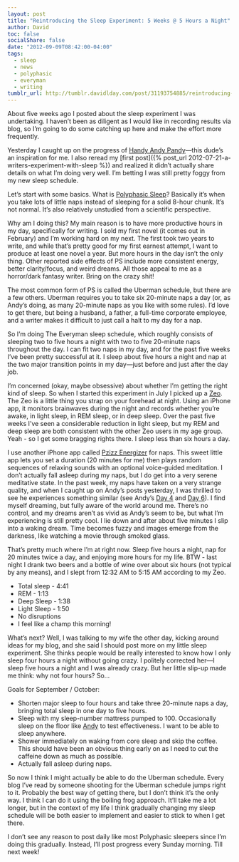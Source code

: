 ```yaml
---
layout: post
title: "Reintroducing the Sleep Experiment: 5 Weeks @ 5 Hours a Night"
author: David
toc: false
socialShare: false
date: "2012-09-09T08:42:00-04:00"
tags:
  - sleep
  - news
  - polyphasic
  - everyman
  - writing
tumblr_url: http://tumblr.davidlday.com/post/31193754885/reintroducing-the-sleep-experiment-5-weeks-5
---
```


About five weeks ago I posted about the sleep experiment I was undertaking. I
haven’t been as diligent as I would like in recording results via blog, so I’m
going to do some catching up here and make the effort more frequently.

Yesterday I caught up on the progress of
[Handy Andy Pandy](http://handyandypandy.com/polyphasic-sleep/)—this dude’s an
inspiration for me. I also reread my [first
post]({% post_url 2012-07-21-a-writers-experiment-with-sleep %}) and realized it
didn’t actually share details on what I’m doing very well. I’m betting I was
still pretty foggy from my new sleep schedule.

Let’s start with some basics. What is
[Polyphasic Sleep](http://en.wikipedia.org/wiki/Polyphasic_sleep)? Basically
it’s when you take lots of little naps instead of sleeping for a solid 8-hour
chunk. It’s not normal. It’s also relatively unstudied from a scientific
perspective.

Why am I doing this? My main reason is to have more productive hours in my day,
specifically for writing. I sold my first novel (it comes out in February) and
I’m working hard on my next. The first took two years to write, and while that’s
pretty good for my first earnest attempt, I want to produce at least one novel a
year. But more hours in the day isn’t the only thing. Other reported side
effects of PS include more consistent energy, better clarity/focus, and weird
dreams. All those appeal to me as a horror/dark fantasy writer. Bring on the
crazy shit!

The most common form of PS is called the Uberman schedule, but there are a few
others. Uberman requires you to take six 20-minute naps a day (or, as Andy’s
doing, as many 20-minute naps as you like with some rules). I’d love to get
there, but being a husband, a father, a full-time corporate employee, and a
writer makes it difficult to just call a halt to my day for a nap.

So I’m doing The Everyman sleep schedule, which roughly consists of sleeping two
to five hours a night with two to five 20-minute naps throughout the day. I can
fit two naps in my day, and for the past five weeks I’ve been pretty successful
at it. I sleep about five hours a night and nap at the two major transition
points in my day—just before and just after the day job.

I’m concerned (okay, maybe obsessive) about whether I’m getting the right kind
of sleep. So when I started this experiment in July I picked up a
[Zeo](http://www.myzeo.com/sleep/). The Zeo is a little thing you strap on your
forehead at night. Using an iPhone app, it monitors brainwaves during the night
and records whether you’re awake, in light sleep, in REM sleep, or in deep
sleep. Over the past five weeks I’ve seen a considerable reduction in light
sleep, but my REM and deep sleep are both consistent with the other Zeo users in
my age group. Yeah - so I get some bragging rights there. I sleep less than six
hours a day.

I use another iPhone app called
[Pzizz Energizer](http://itunes.apple.com/us/app/pzizz-energizer/id326427471?mt=8)
for naps. This sweet little app lets you set a duration (20 minutes for me) then
plays random sequences of relaxing sounds with an optional voice-guided
meditation. I don’t actually fall asleep during my naps, but I do get into a
very serene meditative state. In the past week, my naps have taken on a very
strange quality, and when I caught up on Andy’s posts yesterday, I was thrilled
to see he experiences something similar (see Andy’s
[Day 4](http://handyandypandy.com/polyphasic-sleep-day4) and
[Day 6](http://handyandypandy.com/polyphasic-sleep-day6)). I find myself
dreaming, but fully aware of the world around me. There’s no control, and my
dreams aren’t as vivid as Andy’s seem to be, but what I’m experiencing is still
pretty cool. I lie down and after about five minutes I slip into a waking dream.
Time becomes fuzzy and images emerge from the darkness, like watching a movie
through smoked glass.

That’s pretty much where I’m at right now. Sleep five hours a night, nap for 20
minutes twice a day, and enjoying more hours for my life. BTW - last night I
drank two beers and a bottle of wine over about six hours (not typical by any
means), and I slept from 12:32 AM to 5:15 AM according to my Zeo.

- Total sleep - 4:41
- REM - 1:13
- Deep Sleep - 1:38
- Light Sleep - 1:50
- No disruptions
- I feel like a champ this morning!

What’s next? Well, I was talking to my wife the other day, kicking around ideas
for my blog, and she said I should post more on my little sleep experiment. She
thinks people would be really interested to know how I only sleep four hours a
night without going crazy. I politely corrected her—I sleep five hours a night
and I was already crazy. But her little slip-up made me think: why not four
hours? So…

Goals for September / October:

- Shorten major sleep to four hours and take three 20-minute naps a day,
  bringing total sleep in one day to five hours.
- Sleep with my sleep-number mattress pumped to 100. Occasionally sleep on the
  floor like [Andy](http://handyandypandy.com/polyphasic-sleep-day12/) to test
  effectiveness. I want to be able to sleep anywhere.
- Shower immediately on waking from core sleep and skip the coffee. This should
  have been an obvious thing early on as I need to cut the caffeine down as much
  as possible.
- Actually fall asleep during naps.

So now I think I might actually be able to do the Uberman schedule. Every blog
I’ve read by someone shooting for the Uberman schedule jumps right to it.
Probably the best way of getting there, but I don’t think it’s the only way. I
think I can do it using the boiling frog approach. It’ll take me a lot longer,
but in the context of my life I think gradually changing my sleep schedule will
be both easier to implement and easier to stick to when I get there.

I don’t see any reason to post daily like most Polyphasic sleepers since I’m
doing this gradually. Instead, I’ll post progress every Sunday morning. Till
next week!
